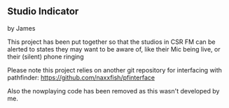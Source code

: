 ## Studio Indicator
by James

This project has been put together so that the studios in CSR FM can be alerted to states they may want to be aware of, like their Mic being live, or their (silent) phone ringing

Please note this project relies on another git repository for interfacing with pathfinder: https://github.com/naxxfish/pfinterface

Also the nowplaying code has been removed as this wasn't developed by me.